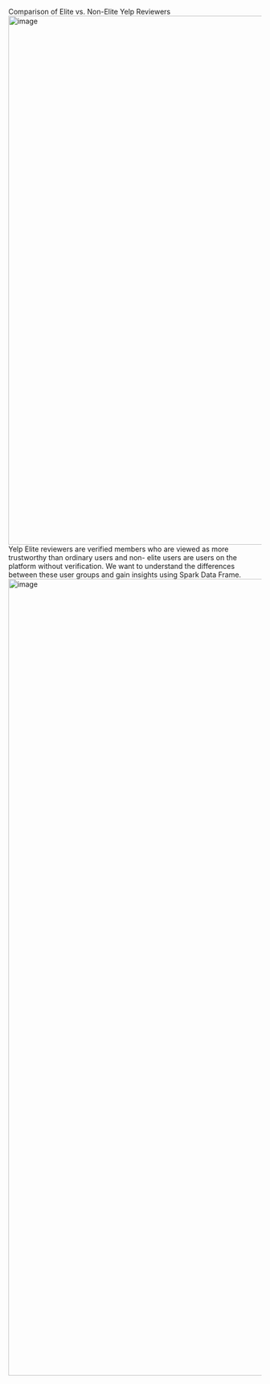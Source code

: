 Comparison of Elite vs. Non-Elite Yelp Reviewers<img width="1053" alt="image" src="https://github.com/TiffanyWilkins/Scalable-Data-Analytics-Project/assets/54362628/67fb5afd-b929-483f-852f-4074acef6c07">
Yelp Elite reviewers are verified members who are viewed as more trustworthy than ordinary users and non- elite users are users on the platform without verification. 
We want to understand the differences between these user groups and gain insights using Spark Data Frame. 
<img width="1586" alt="image" src="https://github.com/TiffanyWilkins/Scalable-Data-Analytics-Project/assets/54362628/3f1d98bd-d469-4d76-b0b0-e671e4c88b81">
